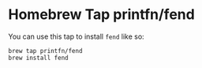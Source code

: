 # Homebrew Tap printfn/fend

You can use this tap to install `fend` like so:

```
brew tap printfn/fend
brew install fend
```
